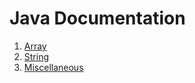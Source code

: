 # Java Documentation

1. [Array](array/array.md)
2. [String](string/string.md)
3. [Miscellaneous](misc/misc.md)